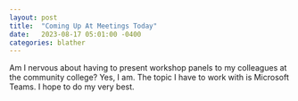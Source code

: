 ```yaml
---
layout: post
title:  "Coming Up At Meetings Today"
date:   2023-08-17 05:01:00 -0400
categories: blather
---
```

Am I nervous about having to present workshop panels to my colleagues at the community college?  Yes, I am.  The topic I have to work with is Microsoft Teams.  I hope to do my very best.
